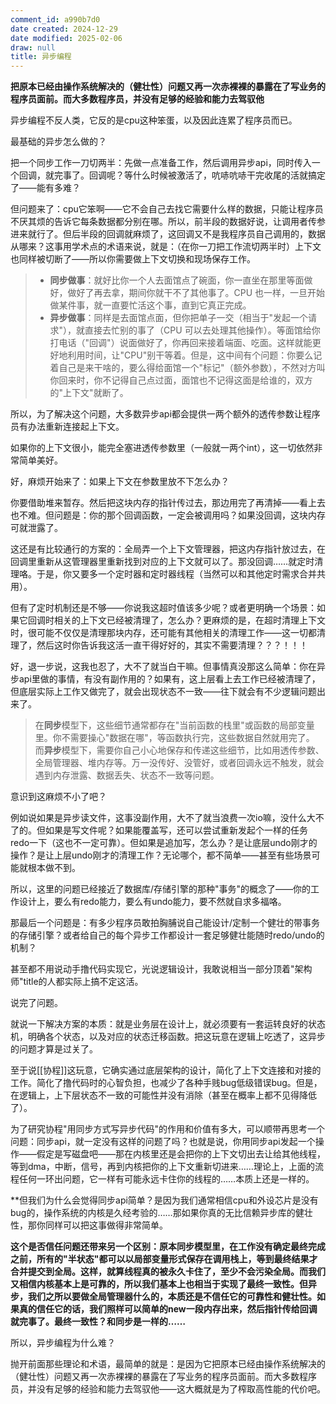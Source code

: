 ```yaml
---
comment_id: a990b7d0
date created: 2024-12-29
date modified: 2025-02-06
draw: null
title: 异步编程
---
```

**把原本已经由操作系统解决的（健壮性）问题又再一次赤裸裸的暴露在了写业务的程序员面前。而大多数程序员，并没有足够的经验和能力去驾驭他**

异步编程不反人类，它反的是cpu这种笨蛋，以及因此连累了程序员而已。

最基础的异步怎么做的？

把一个同步工作一刀切两半：先做一点准备工作，然后调用异步api，同时传入一个回调，就完事了。回调呢？等什么时候被激活了，吭哧吭哧干完收尾的活就搞定了——能有多难？

但问题来了：cpu它笨啊——它不会自己去找它需要什么样的数据，只能让程序员不厌其烦的告诉它每条数据都分别在哪。所以，前半段的数据好说，让调用者传参进来就行了。但后半段的回调就麻烦了，这回调又不是我程序员自己调用的，数据从哪来？这事用学术点的术语来说，就是：（在你一刀把工作流切两半时）上下文也同样被切断了——所以你需要做上下文切换和现场保存工作。

> - **同步做事**：就好比你一个人去面馆点了碗面，你一直坐在那里等面做好，做好了再去拿，期间你就干不了其他事了。CPU 也一样，一旦开始做某件事，就一直要忙活这个事，直到它真正完成。
> - **异步做事**：同样是去面馆点面，但你把单子一交（相当于"发起一个请求"），就直接去忙别的事了（CPU 可以去处理其他操作）。等面馆给你打电话（"回调"）说面做好了，你再回来接着端面、吃面。这样就能更好地利用时间，让"CPU"别干等着。但是，这中间有个问题：你要么记着自己是来干啥的，要么得给面馆一个"标记"（额外参数），不然对方叫你回来时，你不记得自己点过面，面馆也不记得这面是给谁的，双方的"上下文"就断了。

所以，为了解决这个问题，大多数异步api都会提供一两个额外的透传参数让程序员有办法重新连接起上下文。

如果你的上下文很小，能完全塞进透传参数里（一般就一两个int），这一切依然非常简单美好。

好，麻烦开始来了：如果上下文在参数里放不下怎么办？

你要借助堆来暂存。然后把这块内存的指针传过去，那边用完了再清掉——看上去也不难。但问题是：你的那个回调函数，一定会被调用吗？如果没回调，这块内存可就泄露了。

这还是有比较通行的方案的：全局弄一个上下文管理器，把这内存指针放过去，在回调里重新从这管理器里重新找到对应的上下文就可以了。那没回调……就定时清理咯。于是，你又要多一个定时器和定时器线程（当然可以和其他定时需求合并共用）。

但有了定时机制还是不够——你说我这超时值该多少呢？或者更明确一个场景：如果它回调时相关的上下文已经被清理了，怎么办？更麻烦的是，在超时清理上下文时，很可能不仅仅是清理那块内存，还可能有其他相关的清理工作——这一切都清理了，然后这时你告诉我这活一直干得好好的，其实不需要清理？？？！！！

好，退一步说，这我也忍了，大不了就当白干嘛。但事情真没那这么简单：你在异步api里做的事情，有没有副作用的？如果有，这上层看上去工作已经被清理了，但底层实际上工作又做完了，就会出现状态不一致——往下就会有不少逻辑问题出来了。

> 在**同步**模型下，这些细节通常都存在"当前函数的栈里"或函数的局部变量里。你不需要操心"数据在哪"，等函数执行完，这些数据自然就用完了。
> 而**异步**模型下，需要你自己小心地保存和传递这些细节，比如用透传参数、全局管理器、堆内存等。万一没传好、没管好，或者回调永远不触发，就会遇到内存泄露、数据丢失、状态不一致等问题。

意识到这麻烦不小了吧？

例如说如果是异步读文件，这事没副作用，大不了就当浪费一次io嘛，没什么大不了的。但如果是写文件呢？如果能覆盖写，还可以尝试重新发起个一样的任务redo一下（这也不一定可靠）。但如果是追加写，怎么办？是让底层undo刚才的操作？是让上层undo刚才的清理工作？无论哪个，都不简单——甚至有些场景可能就根本做不到。

所以，这里的问题已经接近了数据库/存储引擎的那种"事务"的概念了——你的工作设计上，要么有redo能力，要么有undo能力，要不然就自求多福咯。

那最后一个问题是：有多少程序员敢拍胸脯说自己能设计/定制一个健壮的带事务的存储引擎？或者给自己的每个异步工作都设计一套足够健壮能随时redo/undo的机制？

甚至都不用说动手撸代码实现它，光说逻辑设计，我敢说相当一部分顶着"架构师"title的人都实际上搞不定这活。

说完了问题。

就说一下解决方案的本质：就是业务层在设计上，就必须要有一套运转良好的状态机，明确各个状态，以及对应的状态迁移函数。把这玩意在逻辑上吃透了，这异步的问题才算是过关了。

至于说[[协程]]这玩意，它确实通过底层架构的设计，简化了上下文连接和对接的工作。简化了撸代码时的心智负担，也减少了各种手贱bug低级错误bug。但是，在逻辑上，上下层状态不一致的可能性并没有消除（甚至在概率上都不见得降低了）。

为了研究协程"用同步方式写异步代码"的作用和价值有多大，可以顺带再思考一个问题：同步api，就一定没有这样的问题了吗？也就是说，你用同步api发起一个操作——假定是写磁盘吧——那在内核里还是会把你的上下文切出去让给其他线程，等到dma，中断，信号，再到内核把你的上下文重新切进来……理论上，上面的流程任何一环出问题，它一样有可能永远卡住你的线程的……本质上还是一样的。

**但我们为什么会觉得同步api简单？是因为我们通常相信cpu和外设芯片是没有bug的，操作系统的内核是久经考验的……那如果你真的无比信赖异步库的健壮性，那你同样可以把这事做得非常简单。

**这个是否信任问题还带来另一个区别：原本同步模型里，在工作没有确定最终完成之前，所有的"半状态"都可以以局部变量形式保存在调用栈上，等到最终结果才合并提交到全局。这样，就算线程真的被永久卡住了，至少不会污染全局。而我们又相信内核基本上是可靠的，所以我们基本上也相当于实现了最终一致性。但异步，我们之所以要做全局管理器什么的，本质还是不信任它的可靠性和健壮性。如果真的信任它的话，我们照样可以简单的new一段内存出来，然后指针传给回调就完事了。最终一致性？和同步是一样的……**

所以，异步编程为什么难？

抛开前面那些理论和术语，最简单的就是：是因为它把原本已经由操作系统解决的（健壮性）问题又再一次赤裸裸的暴露在了写业务的程序员面前。而大多数程序员，并没有足够的经验和能力去驾驭他——这大概就是为了榨取高性能的代价吧。
